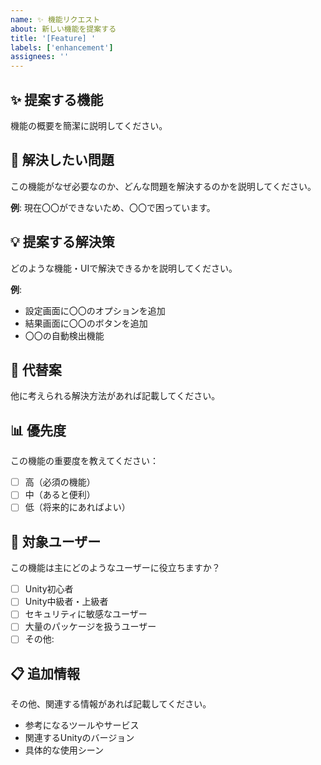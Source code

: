 ```yaml
---
name: ✨ 機能リクエスト
about: 新しい機能を提案する
title: '[Feature] '
labels: ['enhancement']
assignees: ''
---
```


## ✨ 提案する機能
機能の概要を簡潔に説明してください。

## 🎯 解決したい問題
この機能がなぜ必要なのか、どんな問題を解決するのかを説明してください。

**例**: 現在〇〇ができないため、〇〇で困っています。

## 💡 提案する解決策
どのような機能・UIで解決できるかを説明してください。

**例**: 
- 設定画面に〇〇のオプションを追加
- 結果画面に〇〇のボタンを追加
- 〇〇の自動検出機能

## 🔄 代替案
他に考えられる解決方法があれば記載してください。

## 📊 優先度
この機能の重要度を教えてください：
- [ ] 高（必須の機能）
- [ ] 中（あると便利）
- [ ] 低（将来的にあればよい）

## 👥 対象ユーザー
この機能は主にどのようなユーザーに役立ちますか？
- [ ] Unity初心者
- [ ] Unity中級者・上級者
- [ ] セキュリティに敏感なユーザー
- [ ] 大量のパッケージを扱うユーザー
- [ ] その他: 

## 📋 追加情報
その他、関連する情報があれば記載してください。
- 参考になるツールやサービス
- 関連するUnityのバージョン
- 具体的な使用シーン